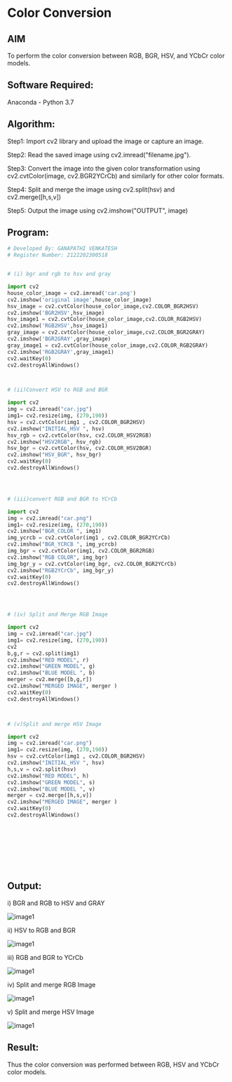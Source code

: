 # Color Conversion
## AIM
To perform the color conversion between RGB, BGR, HSV, and YCbCr color models.

## Software Required:
Anaconda - Python 3.7
## Algorithm:

Step1:
Import cv2 library and upload the image or capture an image.

Step2:
Read the saved image using cv2.imread("filename.jpg").

Step3:
Convert the image into the given color transformation using cv2.cvtColor(image, cv2.BGR2YCrCb) and similarly for other color formats.

Step4:
Split and merge the image using cv2.split(hsv) and cv2.merge([h,s,v])

Step5:
Output the image using cv2.imshow("OUTPUT", image)

## Program:
```python
# Developed By: GANAPATHI VENKATESH
# Register Number: 2122202300518


# (i) bgr and rgb to hsv and gray

import cv2
house_color_image = cv2.imread('car.png')
cv2.imshow('original image',house_color_image)
hsv_image = cv2.cvtColor(house_color_image,cv2.COLOR_BGR2HSV)
cv2.imshow('BGR2HSV',hsv_image)
hsv_image1 = cv2.cvtColor(house_color_image,cv2.COLOR_RGB2HSV)
cv2.imshow('RGB2HSV',hsv_image1)
gray_image = cv2.cvtColor(house_color_image,cv2.COLOR_BGR2GRAY)
cv2.imshow('BGR2GRAY',gray_image)
gray_image1 = cv2.cvtColor(house_color_image,cv2.COLOR_RGB2GRAY)
cv2.imshow('RGB2GRAY',gray_image1)
cv2.waitKey(0)
cv2.destroyAllWindows()



# (ii)Convert HSV to RGB and BGR

import cv2
img = cv2.imread("car.jpg")
img1= cv2.resize(img, (270,190))
hsv = cv2.cvtColor(img1 , cv2.COLOR_BGR2HSV)
cv2.imshow("INITIAL_HSV ", hsv)
hsv_rgb = cv2.cvtColor(hsv, cv2.COLOR_HSV2RGB)
cv2.imshow("HSV2RGB", hsv_rgb)
hsv_bgr = cv2.cvtColor(hsv, cv2.COLOR_HSV2BGR)
cv2.imshow("HSV_BGR", hsv_bgr)
cv2.waitKey(0)
cv2.destroyAllWindows()




# (iii)convert RGB and BGR to YCrCb

import cv2
img = cv2.imread("car.png")
img1= cv2.resize(img, (270,190))
cv2.imshow("BGR_COLOR ", img1)
img_ycrcb = cv2.cvtColor(img1 , cv2.COLOR_BGR2YCrCb)
cv2.imshow("BGR_YCRCB ", img_ycrcb)
img_bgr = cv2.cvtColor(img1, cv2.COLOR_BGR2RGB)
cv2.imshow("RGB COLOR", img_bgr)
img_bgr_y = cv2.cvtColor(img_bgr, cv2.COLOR_BGR2YCrCb)
cv2.imshow("RGB2YCrCb", img_bgr_y)
cv2.waitKey(0)
cv2.destroyAllWindows()




# (iv) Split and Merge RGB Image

import cv2
img = cv2.imread("car.jpg")
img1= cv2.resize(img, (270,190))
cv2
b,g,r = cv2.split(img1)
cv2.imshow("RED MODEL", r)
cv2.imshow("GREEN MODEL", g)
cv2.imshow("BLUE MODEL ", b)
merger = cv2.merge([b,g,r])
cv2.imshow("MERGED IMAGE", merger )
cv2.waitKey(0)
cv2.destroyAllWindows()



# (v)Split and merge HSV Image

import cv2
img = cv2.imread("car.png")
img1= cv2.resize(img, (270,190))
hsv = cv2.cvtColor(img1 , cv2.COLOR_BGR2HSV)
cv2.imshow("INITIAL_HSV ", hsv)
h,s,v = cv2.split(hsv)
cv2.imshow("RED MODEL", h)
cv2.imshow("GREEN MODEL", s)
cv2.imshow("BLUE MODEL ", v)
merger = cv2.merge([h,s,v])
cv2.imshow("MERGED IMAGE", merger )
cv2.waitKey(0)
cv2.destroyAllWindows()










```
## Output:
i) BGR and RGB to HSV and GRAY

![image1](https://github.com/20004426-venkatesh/Color-Conversion/blob/main/exp%203.1.jpg)


ii) HSV to RGB and BGR

![image1](https://github.com/20004426-venkatesh/Color-Conversion/blob/main/exp%203.2.jpg)

iii) RGB and BGR to YCrCb

![image1](https://github.com/20004426-venkatesh/Color-Conversion/blob/main/exp%203.3.jpg)

iv) Split and merge RGB Image

![image1](https://github.com/20004426-venkatesh/Color-Conversion/blob/main/exp%203.4.jpg)

v) Split and merge HSV Image

![image1](https://github.com/20004426-venkatesh/Color-Conversion/blob/main/exp%203.5.jpg)


## Result:
Thus the color conversion was performed between RGB, HSV and YCbCr color models.
